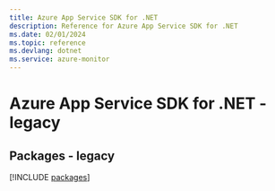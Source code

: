```yaml
---
title: Azure App Service SDK for .NET
description: Reference for Azure App Service SDK for .NET
ms.date: 02/01/2024
ms.topic: reference
ms.devlang: dotnet
ms.service: azure-monitor
---
```

# Azure App Service SDK for .NET - legacy
## Packages - legacy
[!INCLUDE [packages](app-service-index.md)]